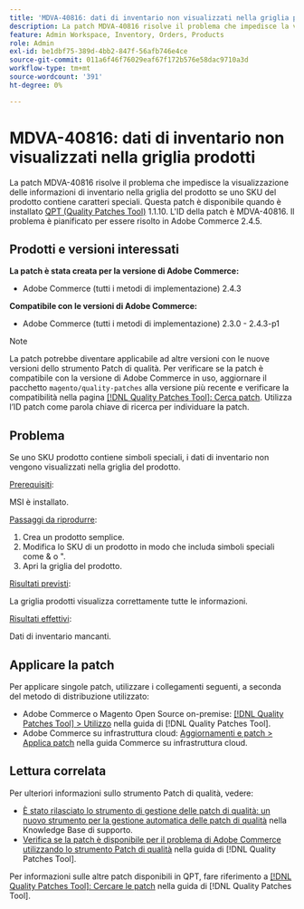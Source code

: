 ```yaml
---
title: 'MDVA-40816: dati di inventario non visualizzati nella griglia prodotti'
description: La patch MDVA-40816 risolve il problema che impedisce la visualizzazione delle informazioni di inventario nella griglia del prodotto se uno SKU del prodotto contiene caratteri speciali. Questa patch è disponibile quando è installato [Quality Patches Tool (QPT)](https://experienceleague.adobe.com/en/docs/commerce-operations/tools/quality-patches-tool/quality-patches-tool-to-self-serve-quality-patches) 1.1.10. L'ID della patch è MDVA-40816. Il problema è pianificato per essere risolto in Adobe Commerce 2.4.5.
feature: Admin Workspace, Inventory, Orders, Products
role: Admin
exl-id: be1dbf75-389d-4bb2-847f-56afb746e4ce
source-git-commit: 011a6f46f76029eaf67f172b576e58dac9710a3d
workflow-type: tm+mt
source-wordcount: '391'
ht-degree: 0%

---
```


# MDVA-40816: dati di inventario non visualizzati nella griglia prodotti

La patch MDVA-40816 risolve il problema che impedisce la visualizzazione delle informazioni di inventario nella griglia del prodotto se uno SKU del prodotto contiene caratteri speciali. Questa patch è disponibile quando è installato [QPT (Quality Patches Tool)](https://experienceleague.adobe.com/en/docs/commerce-operations/tools/quality-patches-tool/quality-patches-tool-to-self-serve-quality-patches) 1.1.10. L&#39;ID della patch è MDVA-40816. Il problema è pianificato per essere risolto in Adobe Commerce 2.4.5.

## Prodotti e versioni interessati

**La patch è stata creata per la versione di Adobe Commerce:**

* Adobe Commerce (tutti i metodi di implementazione) 2.4.3

**Compatibile con le versioni di Adobe Commerce:**

* Adobe Commerce (tutti i metodi di implementazione) 2.3.0 - 2.4.3-p1

>[!NOTE]
>
>La patch potrebbe diventare applicabile ad altre versioni con le nuove versioni dello strumento Patch di qualità. Per verificare se la patch è compatibile con la versione di Adobe Commerce in uso, aggiornare il pacchetto `magento/quality-patches` alla versione più recente e verificare la compatibilità nella pagina [[!DNL Quality Patches Tool]: Cerca patch](https://experienceleague.adobe.com/en/docs/commerce-operations/tools/quality-patches-tool/quality-patches-tool-to-self-serve-quality-patches). Utilizza l’ID patch come parola chiave di ricerca per individuare la patch.

## Problema

Se uno SKU prodotto contiene simboli speciali, i dati di inventario non vengono visualizzati nella griglia del prodotto.

<u>Prerequisiti</u>:

MSI è installato.

<u>Passaggi da riprodurre</u>:

1. Crea un prodotto semplice.
1. Modifica lo SKU di un prodotto in modo che includa simboli speciali come &amp; o &quot;.
1. Apri la griglia del prodotto.

<u>Risultati previsti</u>:

La griglia prodotti visualizza correttamente tutte le informazioni.

<u>Risultati effettivi</u>:

Dati di inventario mancanti.

## Applicare la patch

Per applicare singole patch, utilizzare i collegamenti seguenti, a seconda del metodo di distribuzione utilizzato:

* Adobe Commerce o Magento Open Source on-premise: [[!DNL Quality Patches Tool] > Utilizzo](/help/tools/quality-patches-tool/usage.md) nella guida di [!DNL Quality Patches Tool].
* Adobe Commerce su infrastruttura cloud: [Aggiornamenti e patch > Applica patch](https://experienceleague.adobe.com/docs/commerce-cloud-service/user-guide/develop/upgrade/apply-patches.html) nella guida Commerce su infrastruttura cloud.

## Lettura correlata

Per ulteriori informazioni sullo strumento Patch di qualità, vedere:

* [È stato rilasciato lo strumento di gestione delle patch di qualità: un nuovo strumento per la gestione automatica delle patch di qualità](https://experienceleague.adobe.com/en/docs/commerce-operations/tools/quality-patches-tool/quality-patches-tool-to-self-serve-quality-patches) nella Knowledge Base di supporto.
* [Verifica se la patch è disponibile per il problema di Adobe Commerce utilizzando lo strumento Patch di qualità](/help/tools/quality-patches-tool/patches-available-in-qpt/check-patch-for-magento-issue-with-magento-quality-patches.md) nella guida di [!DNL Quality Patches Tool].

Per informazioni sulle altre patch disponibili in QPT, fare riferimento a [[!DNL Quality Patches Tool]: Cercare le patch](https://experienceleague.adobe.com/tools/commerce-quality-patches/index.html) nella guida di [!DNL Quality Patches Tool].
